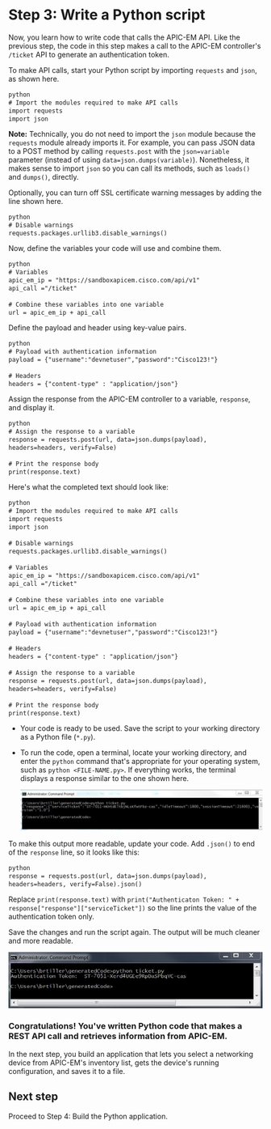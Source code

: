 # Step 3: Write a Python script

Now, you learn how to write code that calls the APIC-EM API. Like the previous step, the code in this step makes a call to the APIC-EM controller's `/ticket` API to generate an authentication token.


To make API calls, start your Python script by importing `requests` and `json`, as shown here.

```
python
# Import the modules required to make API calls
import requests
import json
```

**Note:** Technically, you do not need to import the `json` module because the `requests` module already imports it. For example, you can pass JSON data to a POST method by calling `requests.post` with the `json=variable` parameter (instead of using `data=json.dumps(variable)`). Nonetheless, it makes sense to import `json` so you can call its methods, such as `loads()` and `dumps()`, directly.

Optionally, you can turn off SSL certificate warning messages by adding the line shown here.

```
python
# Disable warnings
requests.packages.urllib3.disable_warnings()
```

Now, define the variables your code will use and combine them.

```
python
# Variables
apic_em_ip = "https://sandboxapicem.cisco.com/api/v1"
api_call ="/ticket"

# Combine these variables into one variable
url = apic_em_ip + api_call
```

Define the payload and header using key-value pairs.

```
python
# Payload with authentication information
payload = {"username":"devnetuser","password":"Cisco123!"}

# Headers
headers = {"content-type" : "application/json"}
```

Assign the response from the APIC-EM controller to a variable, `response`, and display it.

```
python
# Assign the response to a variable
response = requests.post(url, data=json.dumps(payload), headers=headers, verify=False)

# Print the response body
print(response.text)

```

Here's what the completed text should look like:

```
python
# Import the modules required to make API calls
import requests
import json

# Disable warnings
requests.packages.urllib3.disable_warnings()

# Variables
apic_em_ip = "https://sandboxapicem.cisco.com/api/v1"
api_call ="/ticket"

# Combine these variables into one variable
url = apic_em_ip + api_call

# Payload with authentication information
payload = {"username":"devnetuser","password":"Cisco123!"}

# Headers
headers = {"content-type" : "application/json"}

# Assign the response to a variable
response = requests.post(url, data=json.dumps(payload), headers=headers, verify=False)

# Print the response body
print(response.text)
```


- Your code is ready to be used. Save the script to your working directory as a Python file (`*.py`).
- To run the code, open a terminal, locate your working directory, and enter the `python` command that's appropriate for your operating system, such as `python <FILE-NAME.py>`. If everything works, the terminal displays a response similar to the one shown here.

    ![](assets/images/our_code_works.png)

To make this output more readable, update your code. Add `.json()` to end of the `response` line, so it looks like this:

  ```
  python
  response = requests.post(url, data=json.dumps(payload), headers=headers, verify=False).json()
  ```

Replace `print(response.text)` with `print("Authenticaton Token: " + response["response"]["serviceTicket"])` so the line prints the value of the authentication token only.

Save the changes and run the script again. The output will be much cleaner and more readable.

![](assets/images/our_code_works_clean.png)

### Congratulations! You've written Python code that makes a REST API call and retrieves information from APIC-EM.

In the next step, you build an application that lets you select a networking device from APIC-EM's inventory list, gets the device's running configuration, and saves it to a file.

## Next step

Proceed to Step 4: Build the Python application.
